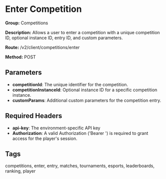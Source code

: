 # Enter Competition

**Group:** Competitions

**Description:** Allows a user to enter a competition with a unique competition ID, optional instance ID, entry ID, and custom parameters.

**Route:** /v2/client/competitions/enter

**Method:** POST

## Parameters

- **competitionId**: The unique identifier for the competition.
- **competitionInstanceId**: Optional instance ID for a specific competition instance.
- **customParams**: Additional custom parameters for the competition entry.

## Required Headers

- **api-key**: The environment-specific API key
- **Authorization**: A valid Authorization ('Bearer <token>') is required to grant access for the player's session.

## Tags

competitions, enter, entry, matches, tournaments, esports, leaderboards, ranking, player
